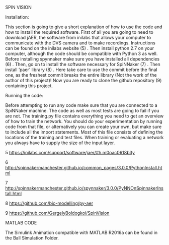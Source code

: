 SPIN VISION

Installation:

This section is going to give a short explanation of how to use the code and
how to install the required software. First of all you are going to need to download jAER, the
software from inilabs that allows your computer to communicate with the DVS camera and to
make recordings. Instructions can be found on the inilabs website (5) . Then install python 2.7 on
your computer, although the code should be compatible with Python 3 as well. Before installing
spynnaker make sure you have installed all dependencies (6) . Then, go on to install the software
necessary for SpiNNaker (7) . Then install ’paer’ library (8) . Here take care to use the commit before
the final one, as the freshest commit breaks the entire library (Not the work of the author of this
project)! Now you are ready to clone the github repository (9) containing this project.


Running the code:

Before attempting to run any code make sure that you are connected to a
SpiNNaker machine. The code as well as most tests are going to fail if you are not. The training.py
file contains everything you need to get an overview of how to train the network. You should do
your experimentation by running code from that file, or alternatively you can create your own, but
make sure to include all the import statements. Most of this file consists of defining the locations
of the training and test files. When training or evaluating a network you always have to supply
the size of the input layer.



5 https://inilabs.com/support/software/jaer/#h.m0oac0618b3y

6 http://spinnakermanchester.github.io/common_pages/3.0.0/PythonInstall.html

7 http://spinnakermanchester.github.io/spynnaker/3.0.0/PyNNOnSpinnakerInstall.html

8 https://github.com/bio-modelling/py-aer

9 https://github.com/GergelyBoldogkoi/SpinVision



MATLAB CODE

The Simulink Animation compatible with MATLAB R2016a can be found in the Ball Simulation Folder.
